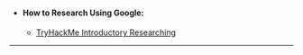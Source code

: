 - #### How to Research Using Google:
    - [TryHackMe Introductory Researching](https://gotoback.medium.com/tryhackme-introductory-researching-7346c430f062)

---